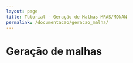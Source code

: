 ```yaml
---
layout: page
title: Tutorial - Geração de Malhas MPAS/MONAN
permalink: /documentacao/geracao_malha/
---
```


# Geração de malhas
